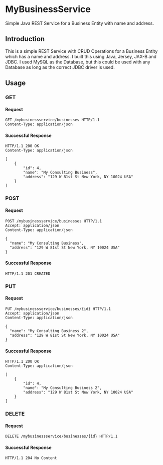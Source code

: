 # MyBusinessService
Simple Java REST Service for a Business Entity with name and address. 

<h2>Introduction</h2>
This is a simple REST Service with CRUD Operations for a Business Entity which has a name and address. I built this using Java, Jersey, JAX-B and JDBC. I used MySQL as the Database, but this could be used with any Database as long as the correct JDBC driver is used.

<h2>Usage</h2>
<h3>GET</h3>
<h4>Request</h4>

```
GET /mybusinessservice/businesses HTTP/1.1
Content-Type: application/json
```

<h4>Successful Response</h4>

```
HTTP/1.1 200 OK
Content-Type: application/json

[
    {
        "id": 4,
        "name": "My Consulting Business",
        "address": "129 W 81st St New York, NY 10024 USA"
    }
]
```

<h3>POST</h3>
<h4>Request</h4>

```
POST /mybusinessservice/businesses HTTP/1.1
Accept: application/json
Content-Type: application/json

{
  "name": "My Consulting Business",
  "address": "129 W 81st St New York, NY 10024 USA"
}
```

<h4>Successful Response</h3>

`HTTP/1.1 201 CREATED`

<h3>PUT</h3>
<h4>Request</h4>

```
PUT /mybusinessservice/businesses/{id} HTTP/1.1
Accept: application/json
Content-Type: application/json

{
  "name": "My Consulting Business 2",
  "address": "129 W 81st St New York, NY 10024 USA"
}
```

<h4>Successful Response</h4>

```
HTTP/1.1 200 OK
Content-Type: application/json

[
    {
        "id": 4,
        "name": "My Consulting Business 2",
        "address": "129 W 81st St New York, NY 10024 USA"
    }
]
```

<h3>DELETE</h3>
<h4>Request</h4>

`DELETE /mybusinessservice/businesses/{id} HTTP/1.1`

<h4>Successful Response</h4>

`HTTP/1.1 204 No Content`
